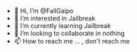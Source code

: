 - 👋 Hi, I’m @FallGaipo
- 👀 I’m interested in Jailbreak
- 🌱 I’m currently learning Jailbreak 
- 💞️ I’m looking to collaborate in nothing 
- 📫 How to reach me ... , don't reach me 

<!---
FallGaipo/FallGaipo is a ✨ special ✨ repository because its `README.md` (this file) appears on your GitHub profile.
You can click the Preview link to take a look at your changes.
--->
